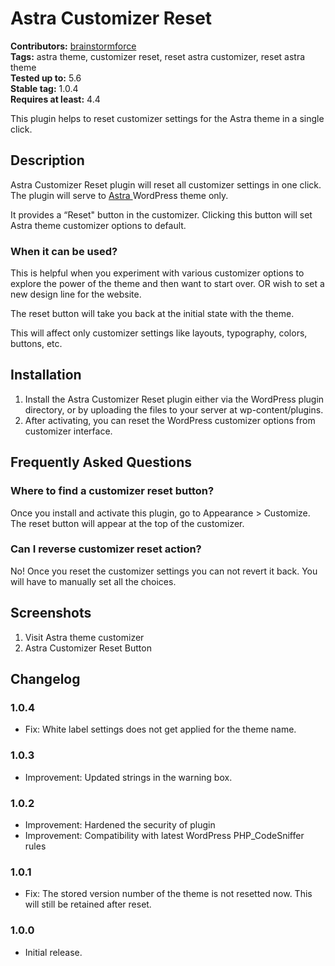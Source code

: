 # Astra Customizer Reset #
**Contributors:** [brainstormforce](https://profiles.wordpress.org/brainstormforce)  
**Tags:** astra theme, customizer reset, reset astra customizer, reset astra theme  
**Tested up to:** 5.6  
**Stable tag:** 1.0.4  
**Requires at least:** 4.4  

This plugin helps to reset customizer settings for the Astra theme in a single click.

## Description ##

Astra Customizer Reset plugin will reset all customizer settings in one click. The plugin will serve to <a href="https://wordpress.org/themes/astra/" target="_blank"> Astra </a>WordPress theme only. 

It provides a “Reset" button in the customizer. Clicking this button will set Astra theme customizer options to default.

### When it can be used? ###

This is helpful when you experiment with various customizer options to explore the power of the theme and then want to start over. OR wish to set a new design line for the website.

The reset button will take you back at the initial state with the theme. 

This will affect only customizer settings like layouts, typography, colors, buttons, etc.

## Installation ##

1. Install the Astra Customizer Reset plugin either via the WordPress plugin directory, or by uploading the files to your server at wp-content/plugins.
2. After activating, you can reset the WordPress customizer options from customizer interface.

## Frequently Asked Questions ##

### Where to find a customizer reset button? ###

Once you install and activate this plugin, go to Appearance > Customize. The reset button will appear at the top of the customizer.

### Can I reverse customizer reset action? ###

No! Once you reset the customizer settings you can not revert it back. You will have to manually set all the choices.

## Screenshots ##

1. Visit Astra theme customizer
2. Astra Customizer Reset Button

## Changelog ##

### 1.0.4 ###
- Fix: White label settings does not get applied for the theme name.

### 1.0.3 ###
- Improvement: Updated strings in the warning box.

### 1.0.2 ###
- Improvement: Hardened the security of plugin
- Improvement: Compatibility with latest WordPress PHP_CodeSniffer rules

### 1.0.1 ###
* Fix: The stored version number of the theme is not resetted now. This will still be retained after reset.

### 1.0.0 ###
* Initial release.
